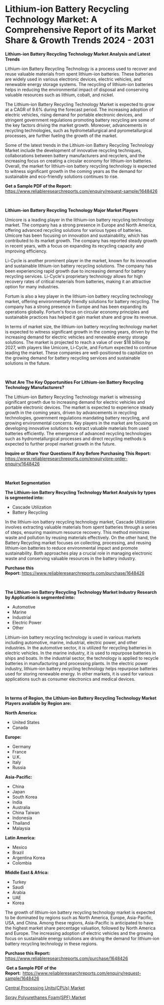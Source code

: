 <p><h1>Lithium-ion Battery Recycling Technology Market: A Comprehensive Report of its Market Share & Growth Trends 2024 - 2031</h1></p><p><strong>Lithium-ion Battery Recycling Technology Market Analysis and Latest Trends</strong></p>
<p><p>Lithium-ion Battery Recycling Technology is a process used to recover and reuse valuable materials from spent lithium-ion batteries. These batteries are widely used in various electronic devices, electric vehicles, and renewable energy storage systems. The recycling of lithium-ion batteries helps in reducing the environmental impact of disposal and conserving valuable resources such as lithium, cobalt, and nickel.</p><p>The Lithium-ion Battery Recycling Technology Market is expected to grow at a CAGR of 9.6% during the forecast period. The increasing adoption of electric vehicles, rising demand for portable electronic devices, and stringent government regulations promoting battery recycling are some of the key factors driving the market growth. Moreover, advancements in recycling technologies, such as hydrometallurgical and pyrometallurgical processes, are further fueling the growth of the market.</p><p>Some of the latest trends in the Lithium-ion Battery Recycling Technology Market include the development of innovative recycling techniques, collaborations between battery manufacturers and recyclers, and the increasing focus on creating a circular economy for lithium-ion batteries. Overall, the market for lithium-ion battery recycling technology is expected to witness significant growth in the coming years as the demand for sustainable and eco-friendly solutions continues to rise.</p></p>
<p><strong>Get a Sample PDF of the Report:&nbsp;</strong> <a href="https://www.reliableresearchreports.com/enquiry/request-sample/1648426">https://www.reliableresearchreports.com/enquiry/request-sample/1648426</a></p>
<p>&nbsp;</p>
<p><strong>Lithium-ion Battery Recycling Technology Major Market Players</strong></p>
<p><p>Umicore is a leading player in the lithium-ion battery recycling technology market. The company has a strong presence in Europe and North America, offering advanced recycling solutions for various types of batteries. Umicore has been focusing on innovation and sustainability, which has contributed to its market growth. The company has reported steady growth in recent years, with a focus on expanding its recycling capacity and improving efficiency.</p><p>Li-Cycle is another prominent player in the market, known for its innovative and sustainable lithium-ion battery recycling solutions. The company has been experiencing rapid growth due to increasing demand for battery recycling services. Li-Cycle's proprietary technology allows for high recovery rates of critical materials from batteries, making it an attractive option for many industries.</p><p>Fortum is also a key player in the lithium-ion battery recycling technology market, offering environmentally friendly solutions for battery recycling. The company has a strong presence in Europe and has been expanding its operations globally. Fortum's focus on circular economy principles and sustainable practices has helped it gain market share and grow its revenue.</p><p>In terms of market size, the lithium-ion battery recycling technology market is expected to witness significant growth in the coming years, driven by the increasing demand for electric vehicles and renewable energy storage solutions. The market is projected to reach a value of over $18 billion by 2027, with players like Umicore, Li-Cycle, and Fortum expected to continue leading the market. These companies are well-positioned to capitalize on the growing demand for battery recycling services and sustainable solutions in the future.</p></p>
<p>&nbsp;</p>
<p><strong>What Are The Key Opportunities For Lithium-ion Battery Recycling Technology Manufacturers?</strong></p>
<p><p>The Lithium-ion Battery Recycling Technology market is witnessing significant growth due to increasing demand for electric vehicles and portable electronic devices. The market is expected to experience steady growth in the coming years, driven by advancements in recycling technologies, government regulations mandating battery recycling, and growing environmental concerns. Key players in the market are focusing on developing innovative solutions to extract valuable materials from used batteries efficiently. The emergence of advanced recycling technologies such as hydrometallurgical processes and direct recycling methods is expected to further propel market growth in the future.</p></p>
<p><strong>Inquire or Share Your Questions If Any Before Purchasing This Report:</strong> <a href="https://www.reliableresearchreports.com/enquiry/pre-order-enquiry/1648426">https://www.reliableresearchreports.com/enquiry/pre-order-enquiry/1648426</a></p>
<p>&nbsp;</p>
<p><strong>Market Segmentation</strong></p>
<p><strong>The Lithium-ion Battery Recycling Technology Market Analysis by types is segmented into:</strong></p>
<p><ul><li>Cascade Utilization</li><li>Battery Recycling</li></ul></p>
<p><p>In the lithium-ion battery recycling technology market, Cascade Utilization involves extracting valuable materials from spent batteries through a series of steps, ensuring maximum resource recovery. This method minimizes waste and pollution by reusing materials effectively. On the other hand, the Battery Recycling market focuses on collecting, processing, and reusing lithium-ion batteries to reduce environmental impact and promote sustainability. Both approaches play a crucial role in managing electronic waste and conserving valuable resources in the battery industry.</p></p>
<p><strong>Purchase this Report:&nbsp;</strong><a href="https://www.reliableresearchreports.com/purchase/1648426">https://www.reliableresearchreports.com/purchase/1648426</a></p>
<p>&nbsp;</p>
<p><strong>The Lithium-ion Battery Recycling Technology Market Industry Research by Application is segmented into:</strong></p>
<p><ul><li>Automotive</li><li>Marine</li><li>Industrial</li><li>Electric Power</li><li>Other</li></ul></p>
<p><p>Lithium-ion battery recycling technology is used in various markets including automotive, marine, industrial, electric power, and other industries. In the automotive sector, it is utilized for recycling batteries in electric vehicles. In the marine industry, it is used to repurpose batteries in ships and boats. In the industrial sector, the technology is applied to recycle batteries in manufacturing and processing plants. In the electric power industry, lithium-ion battery recycling technology helps repurpose batteries used for storing renewable energy. In other markets, it is used for various applications such as consumer electronics and medical devices.</p></p>
<p>&nbsp;</p>
<p><strong>In terms of Region, the Lithium-ion Battery Recycling Technology Market Players available by Region are:</strong></p>
<p>
    <p> <strong> North America: </strong>
        <ul>
            <li>United States</li>
            <li>Canada</li>
        </ul>
        </p> 
    <p> <strong> Europe: </strong>
        <ul>
            <li>Germany</li>
            <li>France</li>
            <li>U.K.</li>
            <li>Italy</li>
            <li>Russia</li>
        </ul>
        </p> 
    <p> <strong> Asia-Pacific: </strong>
        <ul>
            <li>China</li>
            <li>Japan</li>
            <li>South Korea</li>
            <li>India</li>
            <li>Australia</li>
            <li>China Taiwan</li>
            <li>Indonesia</li>
            <li>Thailand</li>
            <li>Malaysia</li>
        </ul>
        </p> 
    <p> <strong> Latin America: </strong>
        <ul>
            <li>Mexico</li>
            <li>Brazil</li>
            <li>Argentina Korea</li>
            <li>Colombia</li>
        </ul>
        </p> 
    <p> <strong> Middle East & Africa: </strong>
        <ul>
            <li>Turkey</li>
            <li>Saudi</li>
            <li>Arabia</li>
            <li>UAE</li>
            <li>Korea</li>
        </ul>
    </p>
    </p>
<p><p>The growth of lithium-ion battery recycling technology market is expected to be dominated by regions such as North America, Europe, Asia-Pacific, USA, and China. Among these regions, Asia-Pacific is anticipated to have the highest market share percentage valuation, followed by North America and Europe. The increasing adoption of electric vehicles and the growing focus on sustainable energy solutions are driving the demand for lithium-ion battery recycling technology in these regions.</p></p>
<p><strong>Purchase this Report: </strong><a href="https://www.reliableresearchreports.com/purchase/1648426">https://www.reliableresearchreports.com/purchase/1648426</a></p>
<p>&nbsp;<strong>Get a Sample PDF of the Report:&nbsp;&nbsp;</strong><a href="https://www.reliableresearchreports.com/enquiry/request-sample/1648426">https://www.reliableresearchreports.com/enquiry/request-sample/1648426</a></p>
<p><strong></strong></p>
<p><p><a href="https://issuu.com/reportprime-2/docs/central-processing-unitscpus-market-size-2030.pptx">Central Processing Units(CPUs) Market</a></p><p><a href="https://issuu.com/reportprime-2/docs/spray-polyurethanes-foamspf-market-size-2030.pptx">Spray Polyurethanes Foam(SPF) Market</a></p></p>
